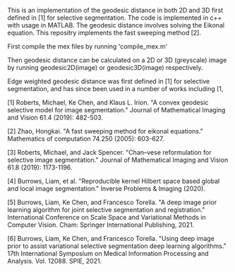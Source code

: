 This is an implementation of the geodesic distance in both 2D and 3D first defined in [1] for selective segmentation. The code is implemented in c++ with usage in MATLAB. The geodesic distance involves solving the Eikonal equation. This repositry implements the fast sweeping method [2].

First compile the mex files by running 'compile_mex.m'

Then geodesic distance can be calculated on a 2D or 3D (greyscale) image by running geodesic2D(image) or geodesic3D(image) respectively. 

Edge weighted geodesic distance was first defined in [1] for selective segmentation, and has since been used in a number of works including [1,


[1] Roberts, Michael, Ke Chen, and Klaus L. Irion. "A convex geodesic selective model for image segmentation." Journal of Mathematical Imaging and Vision 61.4 (2019): 482-503.

[2] Zhao, Hongkai. "A fast sweeping method for eikonal equations." Mathematics of computation 74.250 (2005): 603-627.

[3] Roberts, Michael, and Jack Spencer. "Chan–vese reformulation for selective image segmentation." Journal of Mathematical Imaging and Vision 61.8 (2019): 1173-1196.

[4] Burrows, Liam, et al. "Reproducible kernel Hilbert space based global and local image segmentation." Inverse Problems & Imaging (2020).

[5] Burrows, Liam, Ke Chen, and Francesco Torella. "A deep image prior learning algorithm for joint selective segmentation and registration." International Conference on Scale Space and Variational Methods in Computer Vision. Cham: Springer International Publishing, 2021.

[6] Burrows, Liam, Ke Chen, and Francesco Torella. "Using deep image prior to assist variational selective segmentation deep learning algorithms." 17th International Symposium on Medical Information Processing and Analysis. Vol. 12088. SPIE, 2021.
